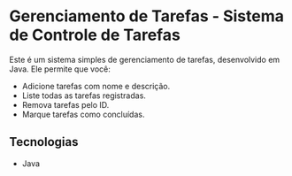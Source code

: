 # Gerenciamento de Tarefas - Sistema de Controle de Tarefas

Este é um sistema simples de gerenciamento de tarefas, desenvolvido em Java. Ele permite que você:

- Adicione tarefas com nome e descrição.
- Liste todas as tarefas registradas.
- Remova tarefas pelo ID.
- Marque tarefas como concluídas.

## Tecnologias

- Java


